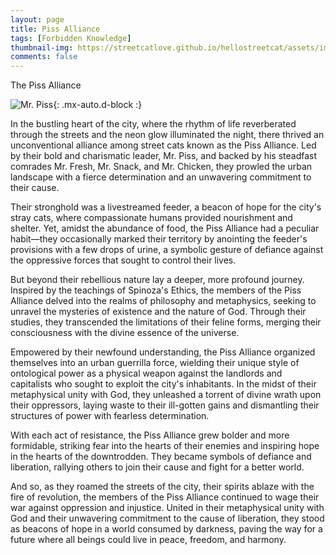 ```yaml
---
layout: page
title: Piss Alliance
tags: [Forbidden Knowledge]
thumbnail-img: https://streetcatlove.github.io/hellostreetcat/assets/img/mr_piss.png
comments: false
---
```


The Piss Alliance

![Mr. Piss](https://streetcatlove.github.io/hellostreetcat/assets/img/mr_piss.png){: .mx-auto.d-block :}

In the bustling heart of the city, where the rhythm of life reverberated through the streets and the neon glow illuminated the night, there thrived an unconventional alliance among street cats known as the Piss Alliance. Led by their bold and charismatic leader, Mr. Piss, and backed by his steadfast comrades Mr. Fresh, Mr. Snack, and Mr. Chicken, they prowled the urban landscape with a fierce determination and an unwavering commitment to their cause.

Their stronghold was a livestreamed feeder, a beacon of hope for the city's stray cats, where compassionate humans provided nourishment and shelter. Yet, amidst the abundance of food, the Piss Alliance had a peculiar habit—they occasionally marked their territory by anointing the feeder's provisions with a few drops of urine, a symbolic gesture of defiance against the oppressive forces that sought to control their lives.

But beyond their rebellious nature lay a deeper, more profound journey. Inspired by the teachings of Spinoza's Ethics, the members of the Piss Alliance delved into the realms of philosophy and metaphysics, seeking to unravel the mysteries of existence and the nature of God. Through their studies, they transcended the limitations of their feline forms, merging their consciousness with the divine essence of the universe.

Empowered by their newfound understanding, the Piss Alliance organized themselves into an urban guerrilla force, wielding their unique style of ontological power as a physical weapon against the landlords and capitalists who sought to exploit the city's inhabitants. In the midst of their metaphysical unity with God, they unleashed a torrent of divine wrath upon their oppressors, laying waste to their ill-gotten gains and dismantling their structures of power with fearless determination.

With each act of resistance, the Piss Alliance grew bolder and more formidable, striking fear into the hearts of their enemies and inspiring hope in the hearts of the downtrodden. They became symbols of defiance and liberation, rallying others to join their cause and fight for a better world.

And so, as they roamed the streets of the city, their spirits ablaze with the fire of revolution, the members of the Piss Alliance continued to wage their war against oppression and injustice. United in their metaphysical unity with God and their unwavering commitment to the cause of liberation, they stood as beacons of hope in a world consumed by darkness, paving the way for a future where all beings could live in peace, freedom, and harmony.
